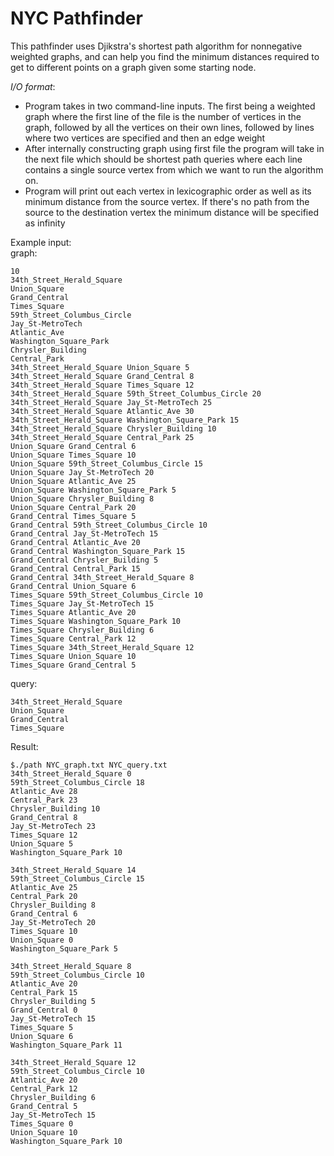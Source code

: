# NYC Pathfinder

This pathfinder uses Djikstra's shortest path algorithm for nonnegative weighted graphs, and can help you find the minimum distances required to get to different points on a graph given some starting node.

_I/O format_:
 - Program takes in two command-line inputs. The first being a weighted graph where the first line of the file is the number of vertices in the graph, followed by all the vertices on their own lines, followed by lines where two vertices are specified and then an edge weight
 - After internally constructing graph using first file the program will take in the next file which should be shortest path queries where each line contains a single source vertex from which we want to run the algorithm on.
 - Program will print out each vertex in lexicographic order as well as its minimum distance from the source vertex. If there's no path from the source to the destination vertex the minimum distance will be specified as infinity

Example input:  
graph:
```
10
34th_Street_Herald_Square
Union_Square
Grand_Central
Times_Square
59th_Street_Columbus_Circle
Jay_St-MetroTech
Atlantic_Ave
Washington_Square_Park
Chrysler_Building
Central_Park
34th_Street_Herald_Square Union_Square 5
34th_Street_Herald_Square Grand_Central 8
34th_Street_Herald_Square Times_Square 12
34th_Street_Herald_Square 59th_Street_Columbus_Circle 20
34th_Street_Herald_Square Jay_St-MetroTech 25
34th_Street_Herald_Square Atlantic_Ave 30
34th_Street_Herald_Square Washington_Square_Park 15
34th_Street_Herald_Square Chrysler_Building 10
34th_Street_Herald_Square Central_Park 25
Union_Square Grand_Central 6
Union_Square Times_Square 10
Union_Square 59th_Street_Columbus_Circle 15
Union_Square Jay_St-MetroTech 20
Union_Square Atlantic_Ave 25
Union_Square Washington_Square_Park 5
Union_Square Chrysler_Building 8
Union_Square Central_Park 20
Grand_Central Times_Square 5
Grand_Central 59th_Street_Columbus_Circle 10
Grand_Central Jay_St-MetroTech 15
Grand_Central Atlantic_Ave 20
Grand_Central Washington_Square_Park 15
Grand_Central Chrysler_Building 5
Grand_Central Central_Park 15
Grand_Central 34th_Street_Herald_Square 8
Grand_Central Union_Square 6
Times_Square 59th_Street_Columbus_Circle 10
Times_Square Jay_St-MetroTech 15
Times_Square Atlantic_Ave 20
Times_Square Washington_Square_Park 10
Times_Square Chrysler_Building 6
Times_Square Central_Park 12
Times_Square 34th_Street_Herald_Square 12
Times_Square Union_Square 10
Times_Square Grand_Central 5
```
query:
```
34th_Street_Herald_Square
Union_Square
Grand_Central
Times_Square
```

Result:
```
$./path NYC_graph.txt NYC_query.txt
34th_Street_Herald_Square 0
59th_Street_Columbus_Circle 18
Atlantic_Ave 28
Central_Park 23
Chrysler_Building 10
Grand_Central 8
Jay_St-MetroTech 23
Times_Square 12
Union_Square 5
Washington_Square_Park 10

34th_Street_Herald_Square 14
59th_Street_Columbus_Circle 15
Atlantic_Ave 25
Central_Park 20
Chrysler_Building 8
Grand_Central 6
Jay_St-MetroTech 20
Times_Square 10
Union_Square 0
Washington_Square_Park 5

34th_Street_Herald_Square 8
59th_Street_Columbus_Circle 10
Atlantic_Ave 20
Central_Park 15
Chrysler_Building 5
Grand_Central 0
Jay_St-MetroTech 15
Times_Square 5
Union_Square 6
Washington_Square_Park 11

34th_Street_Herald_Square 12
59th_Street_Columbus_Circle 10
Atlantic_Ave 20
Central_Park 12
Chrysler_Building 6
Grand_Central 5
Jay_St-MetroTech 15
Times_Square 0
Union_Square 10
Washington_Square_Park 10
```
